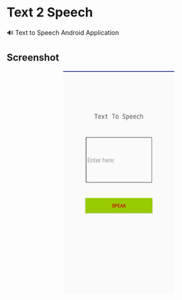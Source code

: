 # Text 2 Speech
🔊 Text to Speech Android Application

## Screenshot

<p align="center">
  <img width="250" height="500" src="Screenshot.png">
</p>
